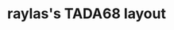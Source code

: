 ---
layout: layouts/keymapdb_entry.njk
OS: ['MacOS']
keymap_author: raylas
firmware: QMK
hasHomeRowMods: False
hasLetterOnThumb: False
hasVerticalCombos: False
thumb: https://i.imgur.com/cV9niMC.jpg
imageDate: idk
keyCount: 68
keyboard: Tada68
languages: ['English']
layerCount: 2
title: "raylas's TADA68 layout"
split: False
stagger: row
summary: 
keymap_url: https://github.com/raylas/qmk_firmware/tree/master/keyboards/tada68/keymaps/raylas
writeup: https://github.com/raylas/qmk_firmware/tree/master/keyboards/tada68/keymaps/raylas/readme.md
---